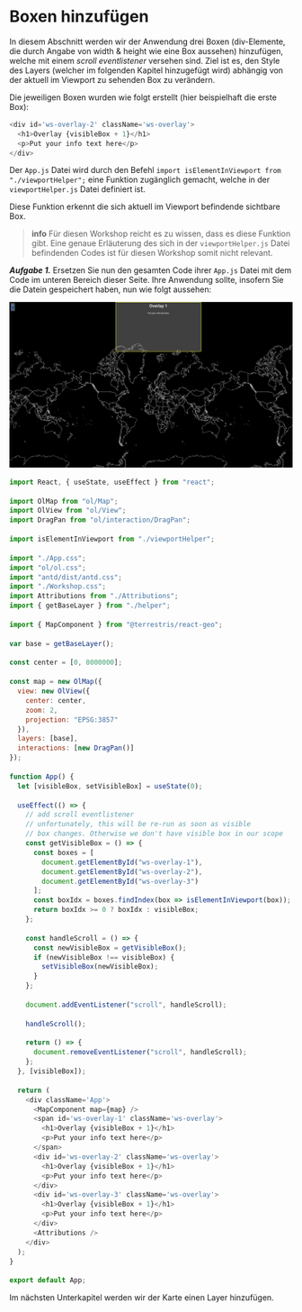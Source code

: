 # Boxen hinzufügen

In diesem Abschnitt werden wir der Anwendung drei Boxen (div-Elemente, die durch Angabe von
width & height wie eine Box aussehen) hinzufügen, welche mit einem *scroll
eventlistener* versehen sind. Ziel ist es, den Style des Layers (welcher im folgenden Kapitel hinzugefügt wird) abhängig von der aktuell im Viewport zu sehenden Box zu verändern.

Die jeweiligen Boxen wurden wie folgt erstellt (hier beispielhaft die erste Box):

```javascript
<div id='ws-overlay-2' className='ws-overlay'>
  <h1>Overlay {visibleBox + 1}</h1>
  <p>Put your info text here</p>
</div>
```

Der `App.js` Datei wird durch den Befehl `import isElementInViewport from "./viewportHelper";` eine Funktion zugänglich gemacht, welche in der `viewportHelper.js` Datei definiert ist.

Diese Funktion erkennt die sich aktuell im Viewport befindende sichtbare Box.

> **info**
> Für diesen Workshop reicht es zu wissen, dass es diese Funktion gibt. Eine genaue Erläuterung des sich
> in der `viewportHelper.js` Datei befindenden Codes ist für diesen Workshop somit nicht relevant.

***Aufgabe 1.***
Ersetzen Sie nun den gesamten Code ihrer `App.js` Datei mit dem Code im unteren Bereich dieser Seite.
Ihre Anwendung sollte, insofern Sie die Datein gespeichert haben, nun wie folgt aussehen:


[![](../images/stepTwoImage.png)](../images/stepTwoImage.png)

```javascript
import React, { useState, useEffect } from "react";

import OlMap from "ol/Map";
import OlView from "ol/View";
import DragPan from "ol/interaction/DragPan";

import isElementInViewport from "./viewportHelper";

import "./App.css";
import "ol/ol.css";
import "antd/dist/antd.css";
import "./Workshop.css";
import Attributions from "./Attributions";
import { getBaseLayer } from "./helper";

import { MapComponent } from "@terrestris/react-geo";

var base = getBaseLayer();

const center = [0, 8000000];

const map = new OlMap({
  view: new OlView({
    center: center,
    zoom: 2,
    projection: "EPSG:3857"
  }),
  layers: [base],
  interactions: [new DragPan()]
});

function App() {
  let [visibleBox, setVisibleBox] = useState(0);

  useEffect(() => {
    // add scroll eventlistener
    // unfortunately, this will be re-run as soon as visible
    // box changes. Otherwise we don't have visible box in our scope
    const getVisibleBox = () => {
      const boxes = [
        document.getElementById("ws-overlay-1"),
        document.getElementById("ws-overlay-2"),
        document.getElementById("ws-overlay-3")
      ];
      const boxIdx = boxes.findIndex(box => isElementInViewport(box));
      return boxIdx >= 0 ? boxIdx : visibleBox;
    };

    const handleScroll = () => {
      const newVisibleBox = getVisibleBox();
      if (newVisibleBox !== visibleBox) {
        setVisibleBox(newVisibleBox);
      }
    };

    document.addEventListener("scroll", handleScroll);

    handleScroll();

    return () => {
      document.removeEventListener("scroll", handleScroll);
    };
  }, [visibleBox]);

  return (
    <div className='App'>
      <MapComponent map={map} />
      <span id='ws-overlay-1' className='ws-overlay'>
        <h1>Overlay {visibleBox + 1}</h1>
        <p>Put your info text here</p>
      </span>
      <div id='ws-overlay-2' className='ws-overlay'>
        <h1>Overlay {visibleBox + 1}</h1>
        <p>Put your info text here</p>
      </div>
      <div id='ws-overlay-3' className='ws-overlay'>
        <h1>Overlay {visibleBox + 1}</h1>
        <p>Put your info text here</p>
      </div>
      <Attributions />
    </div>
  );
}

export default App;
```

Im nächsten Unterkapitel werden wir der Karte einen Layer hinzufügen.
